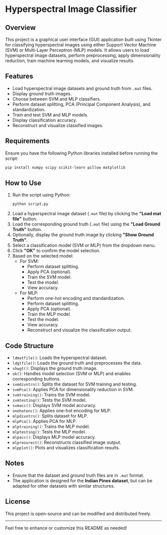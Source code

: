 # Hyperspectral Image Classifier

## Overview
This project is a graphical user interface (GUI) application built using Tkinter for classifying hyperspectral images using either Support Vector Machine (SVM) or Multi-Layer Perceptron (MLP) models. It allows users to load hyperspectral image datasets, perform preprocessing, apply dimensionality reduction, train machine learning models, and visualize results.

## Features
- Load hyperspectral image datasets and ground truth from `.mat` files.
- Display ground truth images.
- Choose between SVM and MLP classifiers.
- Perform dataset splitting, PCA (Principal Component Analysis), and standardization.
- Train and test SVM and MLP models.
- Display classification accuracy.
- Reconstruct and visualize classified images.

## Requirements
Ensure you have the following Python libraries installed before running the script:

```bash
pip install numpy scipy scikit-learn pillow matplotlib
```

## How to Use
1. Run the script using Python:
   ```bash
   python script.py
   ```
2. Load a hyperspectral image dataset (`.mat` file) by clicking the **"Load mat file"** button.
3. Load the corresponding ground truth (`.mat` file) using the **"Load Ground Truth"** button.
4. Optionally, display the ground truth image by clicking **"Show Ground Truth"**.
5. Select a classification model (SVM or MLP) from the dropdown menu.
6. Click **"OK"** to confirm the model selection.
7. Based on the selected model:
   - For SVM:
     - Perform dataset splitting.
     - Apply PCA (optional).
     - Train the SVM model.
     - Test the model.
     - View accuracy.
   - For MLP:
     - Perform one-hot encoding and standardization.
     - Perform dataset splitting.
     - Apply PCA (optional).
     - Train the MLP model.
     - Test the model.
     - View accuracy.
     - Reconstruct and visualize the classification output.

## Code Structure
- `ldmatfile()`: Loads the hyperspectral dataset.
- `ldgtfile()`: Loads the ground truth and preprocesses the data.
- `shwgt()`: Displays the ground truth image.
- `ok()`: Handles model selection (SVM or MLP) and enables corresponding buttons.
- `svmdivntrn()`: Splits the dataset for SVM training and testing.
- `svmPca()`: Applies PCA for dimensionality reduction in SVM.
- `svmtraining()`: Trains the SVM model.
- `svmtesting()`: Tests the SVM model.
- `svmacc()`: Displays SVM model accuracy.
- `onehotenc()`: Applies one-hot encoding for MLP.
- `mlpdivntrn()`: Splits dataset for MLP.
- `mlpPca()`: Applies PCA for MLP.
- `mlptraining()`: Trains the MLP model.
- `mlptesting()`: Tests the MLP model.
- `mlpacc()`: Displays MLP model accuracy.
- `mlpresurect()`: Reconstructs classified image output.
- `mlpplot()`: Plots and visualizes classification results.

## Notes
- Ensure that the dataset and ground truth files are in `.mat` format.
- The application is designed for the **Indian Pines dataset**, but can be adapted for other datasets with similar structures.

## License
This project is open-source and can be modified and distributed freely.

---
Feel free to enhance or customize this README as needed!

